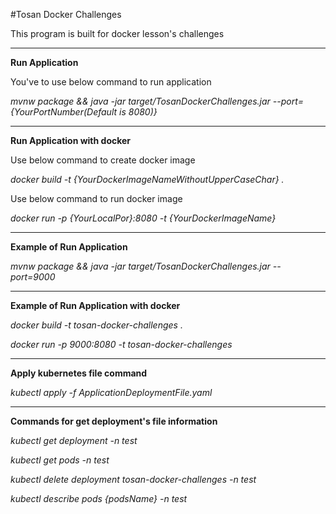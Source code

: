 #Tosan Docker Challenges

This program is built for docker lesson's challenges

***
<p><b>Run Application</b></p>
You've to use below command to run application
<p></p>
<p><i>mvnw package && java -jar target/TosanDockerChallenges.jar --port={YourPortNumber(Default is 8080)}</i></p>

***
<p><b>Run Application with docker</b></p>
Use below command to create docker image
<p><i>docker build -t {YourDockerImageNameWithoutUpperCaseChar} .</i></p>
<p></p>
Use below command to run docker image
<p><i>docker run -p {YourLocalPor}:8080 -t {YourDockerImageName}</i></p>

***
<p><b>Example of Run Application</b></p>
<p><i>mvnw package && java -jar target/TosanDockerChallenges.jar --port=9000</i></p>


***
<p><b>Example of Run Application with docker</b></p>
<p><i>docker build -t tosan-docker-challenges .</i></p>
<p><i>docker run -p 9000:8080 -t tosan-docker-challenges</i></p>


***
<p><b>Apply kubernetes file command</b></p>
<p><i>kubectl apply -f ApplicationDeploymentFile.yaml</i></p>


***
<p><b>Commands for get deployment's file information</b></p>
<p><i>kubectl get deployment -n test</i></p>
<p><i>kubectl get pods -n test</i></p>
<p><i>kubectl delete deployment tosan-docker-challenges -n test</i></p>
<p><i> kubectl describe pods {podsName} -n test</i></p>

